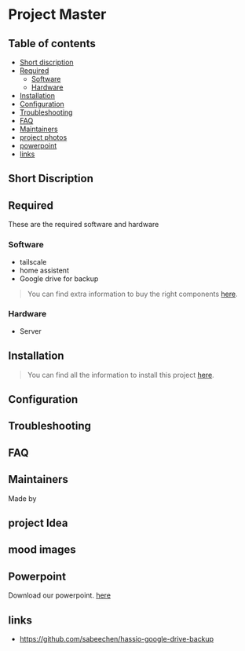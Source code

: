 # Project Master





## Table of contents

- [Short discription](#short-discription)
- [Required](#required)
  - [Software](#software)
  - [Hardware](#hardware)
- [Installation](#installation)
- [Configuration](#configuration)
- [Troubleshooting](#troubleshooting)
- [FAQ](#faq)
- [Maintainers](#maintainers)
- [project photos](#mood-images)
- [powerpoint](#Powerpoint)
- [links](#links)

## Short Discription



## Required

These are the required software and hardware

### Software
 - tailscale
 - home assistent
 - Google drive for backup

> You can find extra information to buy the right components [here](./documentation/SOFTWARE.md).

### Hardware

- Server


## Installation

> You can find all the information to install this project [here](./documentation/INSTALLATION.md).

## Configuration


## Troubleshooting


## FAQ


## Maintainers

Made by

## project Idea



## mood images


## Powerpoint

Download our powerpoint. [here](https://www.youtube.com/watch?v=xvFZjo5PgG0&ab_channel=Duran)



## links

- https://github.com/sabeechen/hassio-google-drive-backup 
